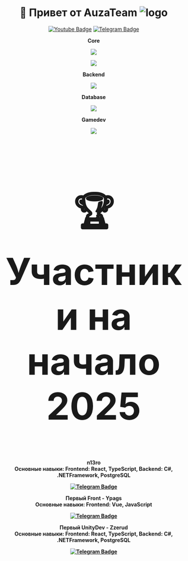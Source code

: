 <h1 align="center" style="font-size:2em;">🎇 Привет от <b>AuzaTeam</b> <img src="https://github.com/user-attachments/assets/a0d937d3-a843-4641-b0da-5bc122028cb3" alt="logo"></h1>
<div align="center">
      <a href="auzateaminc@gmail.com"><img src="https://img.shields.io/badge/Gmail-red?style=for-the-badge&logo=gmail&logoColor=white" alt="Youtube Badge"></a>
      <a href="https://t.me/n1_3ro"><img src="https://img.shields.io/badge/Telegram-blue?style=for-the-badge&logo=telegram&logoColor=white" alt="Telegram Badge"></a>
  </div>
  
  <div align="center">
     <p><b>Core</b></p>
     <img src="https://skillicons.dev/icons?i=cs,js,py" />
     <p><b><Frontend/b></p>
     <img src="https://skillicons.dev/icons?i=react,nextjs,vue,nuxtjs" />
    <p><b>Backend</b></p>
     <img src="https://skillicons.dev/icons?i=dotnet,fastapi" />
    <p><b>Database</b></p>
     <img src="https://skillicons.dev/icons?i=postgres,supabase" />
    <p><b>Gamedev</b></p>
     <img src="https://skillicons.dev/icons?i=unity" />
  </div>

  <div align="center">
      <h2 style="font-size:100px">🏆 Участники на начало 2025</h2>
      <p><b>n13ro</b> <br/>Основные навыки: <span><b>Frontend: React, TypeScript, Backend: С#, .NETFramework, PostgreSQL</b></span></p>
      <a href="https://t.me/n1_3ro"><img src="https://img.shields.io/badge/Telegram-blue?style=for-the-badge&logo=telegram&logoColor=white" alt="Telegram Badge"></a>
      <p><b>Первый Front - Ypags</b> <br/>Основные навыки: <span><b>Frontend: Vue, JavaScript</b></span></p>
      <a href="https://t.me/prostopotato"><img src="https://img.shields.io/badge/Telegram-blue?style=for-the-badge&logo=telegram&logoColor=white" alt="Telegram Badge"></a>
      <p><b>Первый UnityDev - Zzerud</b> <br/>Основные навыки: <span><b>Frontend: React, TypeScript, Backend: С#, .NETFramework, PostgreSQL</b></span></p>
      <a href="https://t.me/zzerud"><img src="https://img.shields.io/badge/Telegram-blue?style=for-the-badge&logo=telegram&logoColor=white" alt="Telegram Badge"></a>
  </div>

